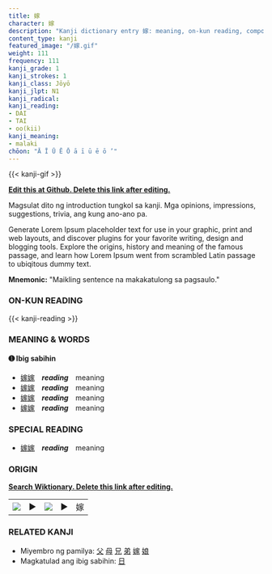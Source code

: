 ```yaml
---
title: 嫁
character: 嫁
description: "Kanji dictionary entry 嫁: meaning, on-kun reading, compounds, origin, related kanji"
content_type: kanji
featured_image: "/嫁.gif"
weight: 111
frequency: 111
kanji_grade: 1
kanji_strokes: 1
kanji_class: Jōyō
kanji_jlpt: N1
kanji_radical: 
kanji_reading: 
- DAI
- TAI
- oo(kii)
kanji_meaning:
- malaki
chōon: "Ā Ī Ū Ē Ō ā ī ū ē ō ’"
---
```

[//]: # (Don't edit the line below. Kanji animated GIF code is automatically generated.)
{{< kanji-gif >}}

[//]: # (Edit below this line.)

**[Edit this at Github. Delete this link after editing.](https://github.com/tim0g/tim/tree/main/content/kanji/嫁/index.md)**

Magsulat dito ng introduction tungkol sa kanji. Mga opinions, impressions, suggestions, trivia, ang kung ano-ano pa.

Generate Lorem Ipsum placeholder text for use in your graphic, print and web layouts, and discover plugins for your favorite writing, design and blogging tools. Explore the origins, history and meaning of the famous passage, and learn how Lorem Ipsum went from scrambled Latin passage to ubiqitous dummy text.
 
**Mnemonic:** "Maikling sentence na makakatulong sa pagsaulo."

### ON-KUN READING

[//]: # (Don't edit the line below. ON-KUN READING code is automatically generated.)
{{< kanji-reading >}}

### MEANING & WORDS

#### ➊ **Ibig sabihin**
  - [嫁](../嫁)[嫁](../嫁)　***reading***　meaning
  - [嫁](../嫁)[嫁](../嫁)　***reading***　meaning
  - [嫁](../嫁)[嫁](../嫁)　***reading***　meaning
  - [嫁](../嫁)[嫁](../嫁)　***reading***　meaning

### SPECIAL READING
  - [嫁](../嫁)[嫁](../嫁)　***reading***　meaning

### ORIGIN

**[Search Wiktionary. Delete this link after editing.](https://wiktionary.org/wiki/嫁)**
<table class="kanji-table"><tr><td>
<img src="60px-嫁-bronze.svg.png">
</td><td>▶</td><td>
<img src="60px-嫁-oracle.svg.png">
</td><td>▶</td>
<td class="kanji-origin">嫁</td>
</tr></table>

### RELATED KANJI
- Miyembro ng pamilya: [父](../父) [母](../母) [兄](../兄) [弟](../弟) [嫁](../嫁) [娘](../娘)
- Magkatulad ang ibig sabihin: [日](../日)
